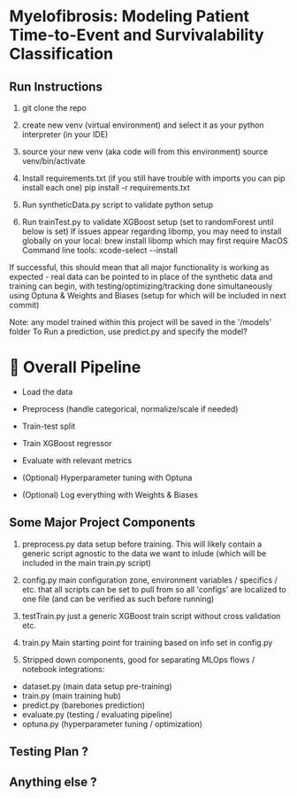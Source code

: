 # Myelofibrosis: Modeling Patient Time-to-Event and Survivalability Classification

## Run Instructions
1. git clone the repo

2. create new venv (virtual environment) and select it as your python interpreter (in your IDE)


3. source your new venv (aka code will from this environment)
    source venv/bin/activate

4. Install requirements.txt (if you still have trouble with imports you can pip install each one)
    pip install -r requirements.txt

5. Run syntheticData.py script to validate python setup

6. Run trainTest.py to validate XGBoost setup (set to randomForest until below is set)
    If issues appear regarding libomp, you may need to install globally on your local:
        brew install libomp
    which may first require MacOS Command line tools:
        xcode-select --install

If successful, this should mean that all major functionality is working as expected - real data can be pointed to in place of the synthetic data and training can begin, with testing/optimizing/tracking done simultaneously using Optuna & Weights and Biases (setup for which will be included in next commit)

Note: any model trained within this project will be saved in the '/models' folder
To Run a prediction, use predict.py and specify the model?

# 🧱 Overall Pipeline
- Load the data

- Preprocess (handle categorical, normalize/scale if needed)

- Train-test split

- Train XGBoost regressor

- Evaluate with relevant metrics

- (Optional) Hyperparameter tuning with Optuna

- (Optional) Log everything with Weights & Biases

## Some Major Project Components
1. preprocess.py
    data setup before training. This will likely contain a generic script agnostic to the data we want to inlude (which will be included in the main train.py script)

2. config.py
    main configuration zone, environment variables / specifics / etc. that all scripts can be set to pull from so all 'configs' are localized to one file (and can be verified as such before running)

3. testTrain.py
    just a generic XGBoost train script without cross validation etc.

4. train.py
    Main starting point for training based on info set in config.py

5. Stripped down components, good for separating MLOps flows / notebook integrations:
- dataset.py 
    (main data setup pre-training)
- train.py 
    (main training hub)
- predict.py 
    (barebones prediction)
- evaluate.py 
    (testing / evaluating pipeline)
- optuna.py 
    (hyperparameter tuning / optimization)
    

## Testing Plan ?

## Anything else ?
